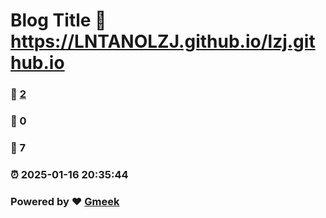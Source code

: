 # Blog Title :link: https://LNTANOLZJ.github.io/lzj.github.io 
### :page_facing_up: [2](https://LNTANOLZJ.github.io/lzj.github.io/tag.html) 
### :speech_balloon: 0 
### :hibiscus: 7 
### :alarm_clock: 2025-01-16 20:35:44 
### Powered by :heart: [Gmeek](https://github.com/Meekdai/Gmeek)
